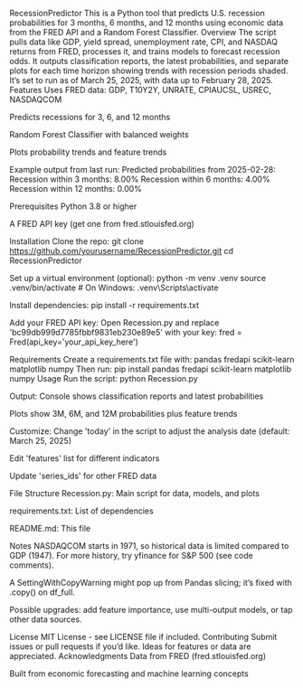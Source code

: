 RecessionPredictor
This is a Python tool that predicts U.S. recession probabilities for 3 months, 6 months, and 12 months using economic data from the FRED API and a Random Forest Classifier.
Overview
The script pulls data like GDP, yield spread, unemployment rate, CPI, and NASDAQ returns from FRED, processes it, and trains models to forecast recession odds. It outputs classification reports, the latest probabilities, and separate plots for each time horizon showing trends with recession periods shaded. It’s set to run as of March 25, 2025, with data up to February 28, 2025.
Features
Uses FRED data: GDP, T10Y2Y, UNRATE, CPIAUCSL, USREC, NASDAQCOM

Predicts recessions for 3, 6, and 12 months

Random Forest Classifier with balanced weights

Plots probability trends and feature trends

Example output from last run:
Predicted probabilities from 2025-02-28:
  Recession within 3 months: 8.00%
  Recession within 6 months: 4.00%
  Recession within 12 months: 0.00%

Prerequisites
Python 3.8 or higher

A FRED API key (get one from fred.stlouisfed.org)

Installation
Clone the repo:
git clone https://github.com/yourusername/RecessionPredictor.git
cd RecessionPredictor

Set up a virtual environment (optional):
python -m venv .venv
source .venv/bin/activate  # On Windows: .venv\Scripts\activate

Install dependencies:
pip install -r requirements.txt

Add your FRED API key:
Open Recession.py and replace 'bc99db999d7785fbbf9831eb230e89e5' with your key:
fred = Fred(api_key='your_api_key_here')

Requirements
Create a requirements.txt file with:
pandas
fredapi
scikit-learn
matplotlib
numpy
Then run:
pip install pandas fredapi scikit-learn matplotlib numpy
Usage
Run the script:
python Recession.py

Output:
Console shows classification reports and latest probabilities

Plots show 3M, 6M, and 12M probabilities plus feature trends

Customize:
Change 'today' in the script to adjust the analysis date (default: March 25, 2025)

Edit 'features' list for different indicators

Update 'series_ids' for other FRED data

File Structure
Recession.py: Main script for data, models, and plots

requirements.txt: List of dependencies

README.md: This file

Notes
NASDAQCOM starts in 1971, so historical data is limited compared to GDP (1947). For more history, try yfinance for S&P 500 (see code comments).

A SettingWithCopyWarning might pop up from Pandas slicing; it’s fixed with .copy() on df_full.

Possible upgrades: add feature importance, use multi-output models, or tap other data sources.

License
MIT License - see LICENSE file if included.
Contributing
Submit issues or pull requests if you’d like. Ideas for features or data are appreciated.
Acknowledgments
Data from FRED (fred.stlouisfed.org)

Built from economic forecasting and machine learning concepts

